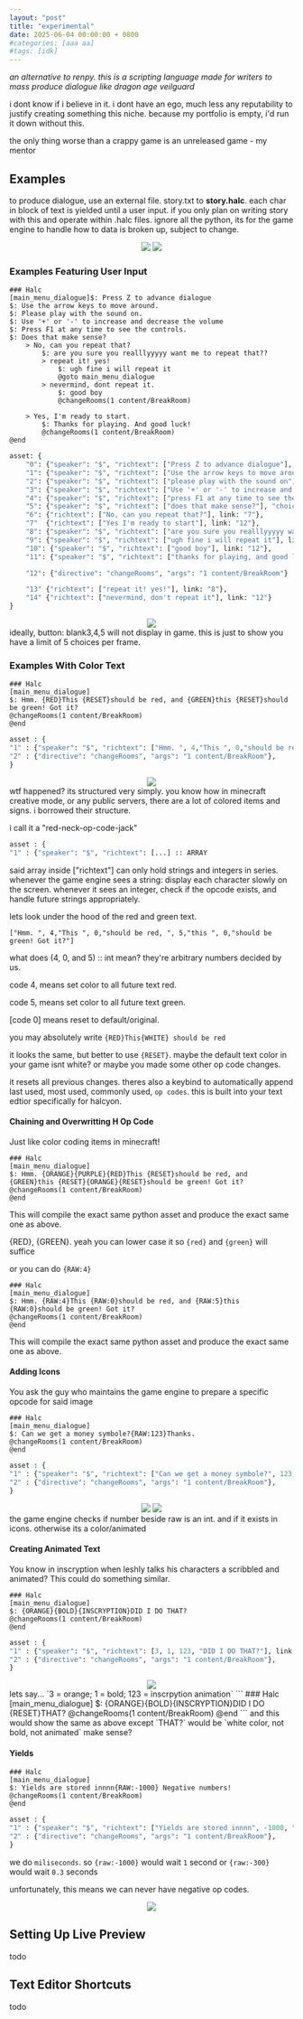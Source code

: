 ```yaml
---
layout: "post"
title: "experimental"
date: 2025-06-04 00:00:00 + 0800
#categories: [aaa aa]
#tags: [idk]
---
```


*an alternative to renpy. this is a scripting language made for writers to mass produce dialogue like dragon age veilguard*

i dont know if i believe in it. i dont have an ego, much less any reputability to justify creating something this niche. because my portfolio is empty, i'd run it down without this.

the only thing worse than a crappy game is an unreleased game - my mentor

## Examples

to produce dialogue, use an external file. story.txt to **story.halc**. each char in block of text is yielded until a user input. if you only plan on writing story with this and operate within .halc files. ignore all the python, its for the game engine to handle how to data is broken up, subject to change.

<div align="center">
    <img src="https://media.discordapp.net/attachments/415727465810362368/1381217334135492761/Capture.JPG?ex=684a0222&is=6848b0a2&hm=264418e4ae68aa3265771238babeacd7066373c9d0b9d9f17583a3fc0cea0961&=&format=webp">
    <img src="https://media.discordapp.net/attachments/1381214143964647525/1382180870756237322/Timeline_2.gif?ex=684a37bf&is=6848e63f&hm=fd5aa4acc7493d9a6133c191178fe092fa1685056472a28952d1ebfc9f5ef771&=">
</div>

### Examples Featuring User Input
```
### Halc
[main_menu_dialogue]$: Press Z to advance dialogue
$: Use the arrow keys to move around.
$: Please play with the sound on.
$: Use '+' or '-' to increase and decrease the volume
$: Press F1 at any time to see the controls.
$: Does that make sense?
    > No, can you repeat that?
        $: are you sure you realllyyyyy want me to repeat that??
        > repeat it! yes!
            $: ugh fine i will repeat it
            @goto main_menu_dialogue
        > nevermind, dont repeat it.
            $: good boy
            @changeRooms(1 content/BreakRoom)

    > Yes, I'm ready to start.
        $: Thanks for playing. And good luck!
        @changeRooms(1 content/BreakRoom)
@end
```
```python
asset: {
    "0": {"speaker": "$", "richtext": ["Press Z to advance dialogue"], link: "1"},
    "1": {"speaker": "$", "richtext": ["Use the arrow keys to move around"], link: "2"},
    "2": {"speaker": "$", "richtext": ["please play with the sound on"], link : "3"},
    "3": {"speaker": "$", "richtext": ["Use '+' or '-' to increase and decrease the volume"], link: "4"},
    "4": {"speaker": "$", "richtext": ["press F1 at any time to see the controls"], link: "5"},
    "5": {"speaker": "$", "richtext": ["does that make sense?"], "choices": ["6", "7"]}
    "6": {"richtext": ["No, can you repeat that?"], link: "7"},
    "7"  {"richtext": ["Yes I'm ready to start"], link: "12"},
    "8": {"speaker": "$", "richtext": ["are you sure you realllyyyyy want me to repeat that??"], "choices" : ["13", "14"]},
    "9": {"speaker": "$", "richtext": ["ugh fine i will repeat it"], link: "1"},
    "10": {"speaker": "$", "richtext": ["good boy"], link: "12"},
    "11": {"speaker": "$", "richtext": ["thanks for playing, and good luck"], link, "12"},

    "12": {"directive": "changeRooms", "args": "1 content/BreakRoom"}

    "13" {"richtext": ["repeat it! yes!"], link: "8"},
    "14" {"richtext": ["nevermind, don't repeat it"], link: "12"}
}
```

<div align="center">
    <img src="https://media.discordapp.net/attachments/1381214143964647525/1382183690842542081/Capture.JPG?ex=684a3a5f&is=6848e8df&hm=25f4d50b420d6861e87fac5680751c83f42998ce9ca3c6e7502ee1efeb131afb&=&format=webp">
</div>
ideally, button: blank3,4,5 will not display in game. this is just to show you have a limit of 5 choices per frame.

### Examples With Color Text
```
### Halc
[main_menu_dialogue]
$: Hmm. {RED}This {RESET}should be red, and {GREEN}this {RESET}should be green! Got it?
@changeRooms(1 content/BreakRoom)
@end
```
```python
asset : {
"1" : {"speaker": "$", "richtext": ["Hmm. ", 4,"This ", 0,"should be red, ", 5,"this ", 0,"should be green! Got it?"], link: "2"},
"2" : {"directive": "changeRooms", "args": "1 content/BreakRoom"},
}
```
<div align="center">
    <img src="https://media.discordapp.net/attachments/1381214143964647525/1382526647005220944/Capture2.JPG?ex=684b79c6&is=684a2846&hm=47fefae582324959c37864e1277b489089a9e5ec30f8f857c6128183eff66ad2&=&format=webp">
</div>
wtf happened?
its structured very simply. you know how in minecraft creative mode, or any public servers, there are a lot of colored items and signs. i borrowed their structure.

i call it a "red-neck-op-code-jack"
```python
asset : {
"1" : {"speaker": "$", "richtext": [...] :: ARRAY
```
said array inside ["richtext"] can only hold strings and integers in series. whenever the game engine sees a string: display each character slowly on the screen. whenever it sees an integer, check if the opcode exists, and handle future strings appropriately.

lets look under the hood of the red and green text.
```
["Hmm. ", 4,"This ", 0,"should be red, ", 5,"this ", 0,"should be green! Got it?"]
```
what does (4, 0, and 5) :: int mean?
they're arbitrary numbers decided by us.

code 4, means set color to all future text red.

code 5, means set color to all future text green.

[code 0] means reset to default/original.

you may absolutely write `{RED}This{WHITE} should be red`

it looks the same, but better to use `{RESET}`. maybe the default text color in your game isnt white? or maybe you made some other op code changes.

it resets all previous changes. theres also a keybind to automatically append last used, most used, commonly used, `op codes`. this is built into your text edtior specifically for halcyon.

#### Chaining and Overwritting H Op Code
Just like color coding items in minecraft!
```
### Halc
[main_menu_dialogue]
$: Hmm. {ORANGE}{PURPLE}{RED}This {RESET}should be red, and {GREEN}this {RESET}{ORANGE}{RESET}should be green! Got it?
@changeRooms(1 content/BreakRoom)
@end
```
This will compile the exact same python asset and produce the exact same one as above.

{RED}, {GREEN}. yeah you can lower case it so `{red}` and `{green}` will suffice

or you can do `{RAW:4}`
```
### Halc
[main_menu_dialogue]
$: Hmm. {RAW:4}This {RAW:0}should be red, and {RAW:5}this {RAW:0}should be green! Got it?
@changeRooms(1 content/BreakRoom)
@end
```
This will compile the exact same python asset and produce the exact same one as above.


#### Adding Icons
You ask the guy who maintains the game engine to prepare a specific opcode for said image
```
### Halc
[main_menu_dialogue]
$: Can we get a money symbole?{RAW:123}Thanks.
@changeRooms(1 content/BreakRoom)
@end
```
```python
asset : {
"1" : {"speaker": "$", "richtext": ["Can we get a money symbole?", 123,"Thanks "], link: "2"},
"2" : {"directive": "changeRooms", "args": "1 content/BreakRoom"},
}
```
<div align="center">
    <img src="https://media.discordapp.net/attachments/1381214143964647525/1382539620356591688/Capture.JPG?ex=684b85db&is=684a345b&hm=13efe36dde4178f6f25989fdef2d7f6288c761371c82d9c6a63fb80606ba49a9&=&format=webp">
    <img src="https://media.discordapp.net/attachments/1381214143964647525/1382539726703038525/Capture.JPG?ex=684b85f5&is=684a3475&hm=1d3fdb1f7497e1b4099ddff0387f648d6561e196af8b0530043f0ce43ddb190c&=&format=webp">
</div>
the game engine checks if number beside raw is an int. and if it exists in icons. otherwise its a color/animated

#### Creating Animated Text
You know in inscryption when leshly talks his characters a scribbled and animated? This could do something similar.
```
### Halc
[main_menu_dialogue]
$: {ORANGE}{BOLD}{INSCRYPTION}DID I DO THAT?
@changeRooms(1 content/BreakRoom)
@end
```
```python
asset : {
"1" : {"speaker": "$", "richtext": [3, 1, 123, "DID I DO THAT?"], link: "2"},
"2" : {"directive": "changeRooms", "args": "1 content/BreakRoom"},
}
```
<div align="center">
    <img src="https://media.discordapp.net/attachments/1381214143964647525/1382547711349489756/Timeline_2.gif?ex=684b8d64&is=684a3be4&hm=0e010087112c5173ea49ad179d137b0a8020ea23c33ffd68656d3fe363bad203&=">
</div>
lets say... `3 = orange; 1 = bold; 123 = inscrpytion animation`
```
### Halc
[main_menu_dialogue]
$: {ORANGE}{BOLD}{INSCRYPTION}DID I DO {RESET}THAT?
@changeRooms(1 content/BreakRoom)
@end
```
and this would show the same as above except `THAT?` would be `white color, not bold, not animated` make sense?

#### Yields
```
### Halc
[main_menu_dialogue]
$: Yields are stored innnn{RAW:-1000} Negative numbers!
@changeRooms(1 content/BreakRoom)
@end
```
```python
asset : {
"1" : {"speaker": "$", "richtext": ["Yields are stored innnn", -1000, "Negative numbers!"], link: "2"},
"2" : {"directive": "changeRooms", "args": "1 content/BreakRoom"},
}
```
we do `miliseconds`. so `{raw:-1000}` would wait `1` second or `{raw:-300}` would wait `0.3` seconds

unfortunately, this means we can never have negative op codes.
<div align="center">
    <img src="https://media.discordapp.net/attachments/1381214143964647525/1382552533007859752/Timeline_2.gif?ex=684b91e2&is=684a4062&hm=efdf27185d5787e492ac89db16375a1a6d091fd560d3db9cb6ad405e153fb1bb&=">
</div>

## Setting Up Live Preview
todo

## Text Editor Shortcuts
todo
